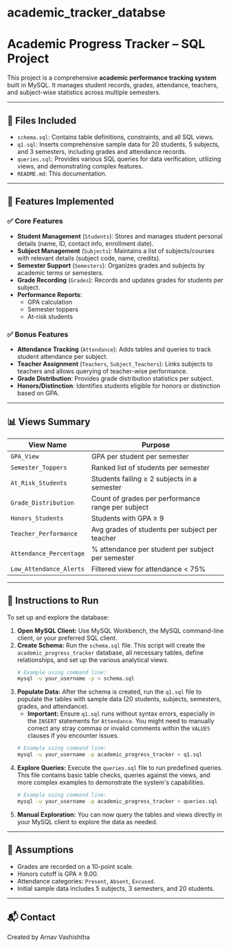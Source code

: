 # academic_tracker_databse

# Academic Progress Tracker – SQL Project

This project is a comprehensive **academic performance tracking system** built in MySQL. It manages student records, grades, attendance, teachers, and subject-wise statistics across multiple semesters.

---

## 📁 Files Included

- `schema.sql`: Contains table definitions, constraints, and all SQL views.
- `q1.sql`: Inserts comprehensive sample data for 20 students, 5 subjects, and 3 semesters, including grades and attendance records.
- `queries.sql`: Provides various SQL queries for data verification, utilizing views, and demonstrating complex features.
- `README.md`: This documentation.

---

## 🧱 Features Implemented

### ✅ Core Features
- **Student Management** (`Students`): Stores and manages student personal details (name, ID, contact info, enrollment date).
- **Subject Management** (`Subjects`): Maintains a list of subjects/courses with relevant details (subject code, name, credits).
- **Semester Support** (`Semesters`): Organizes grades and subjects by academic terms or semesters.
- **Grade Recording** (`Grades`): Records and updates grades for students per subject.
- **Performance Reports**:
  - GPA calculation
  - Semester toppers
  - At-risk students

### ✅ Bonus Features
- **Attendance Tracking** (`Attendance`): Adds tables and queries to track student attendance per subject.
- **Teacher Assignment** (`Teachers`, `Subject_Teachers`): Links subjects to teachers and allows querying of teacher-wise performance.
- **Grade Distribution**: Provides grade distribution statistics per subject.
- **Honors/Distinction**: Identifies students eligible for honors or distinction based on GPA.

---

## 📊 Views Summary

| View Name                | Purpose                                              |
|-------------------------|------------------------------------------------------|
| `GPA_View`              | GPA per student per semester                         |
| `Semester_Toppers`      | Ranked list of students per semester                 |
| `At_Risk_Students`      | Students failing ≥ 2 subjects in a semester          |
| `Grade_Distribution`    | Count of grades per performance range per subject    |
| `Honors_Students`       | Students with GPA ≥ 9                                |
| `Teacher_Performance`   | Avg grades of students per subject per teacher       |
| `Attendance_Percentage` | % attendance per student per subject per semester    |
| `Low_Attendance_Alerts` | Filtered view for attendance < 75%                   |

---

## 📌 Instructions to Run

To set up and explore the database:

1.  **Open MySQL Client:** Use MySQL Workbench, the MySQL command-line client, or your preferred SQL client.
2.  **Create Schema:** Run the `schema.sql` file. This script will create the `academic_progress_tracker` database, all necessary tables, define relationships, and set up the various analytical views.
    ```bash
    # Example using command line:
    mysql -u your_username -p < schema.sql
    ```
3.  **Populate Data:** After the schema is created, run the `q1.sql` file to populate the tables with sample data (20 students, subjects, semesters, grades, and attendance).
    * **Important:** Ensure `q1.sql` runs without syntax errors, especially in the `INSERT` statements for `Attendance`. You might need to manually correct any stray commas or invalid comments within the `VALUES` clauses if you encounter issues.
    ```bash
    # Example using command line:
    mysql -u your_username -p academic_progress_tracker < q1.sql
    ```
4.  **Explore Queries:** Execute the `queries.sql` file to run predefined queries. This file contains basic table checks, queries against the views, and more complex examples to demonstrate the system's capabilities.
    ```bash
    # Example using command line:
    mysql -u your_username -p academic_progress_tracker < queries.sql
    ```
5.  **Manual Exploration:** You can now query the tables and views directly in your MySQL client to explore the data as needed.

---

## 🧠 Assumptions

- Grades are recorded on a 10-point scale.
- Honors cutoff is GPA ≥ 9.00.
- Attendance categories: `Present`, `Absent`, `Excused`.
- Initial sample data includes 5 subjects, 3 semesters, and 20 students.

---

## 📬 Contact

Created by Arnav Vashishtha
